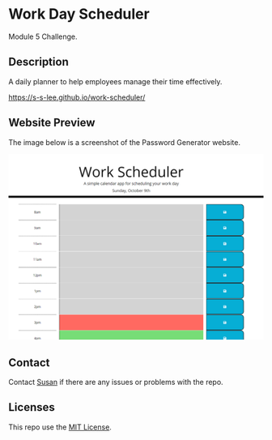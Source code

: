 # Work Day Scheduler

Module 5 Challenge.

## Description

A daily planner to help employees manage their time effectively.

https://s-s-lee.github.io/work-scheduler/

## Website Preview

The image below is a screenshot of the Password Generator website.

<img alt="screenshot of an online daily planner" src="./images/work-scheduler-screenshot.png" />

## Contact

Contact [Susan](https://github.com/s-s-lee) if there are any issues or problems with the repo.

## Licenses

This repo use the [MIT License](https://github.com/s-s-lee/work-scheduler/blob/main/LICENSE).